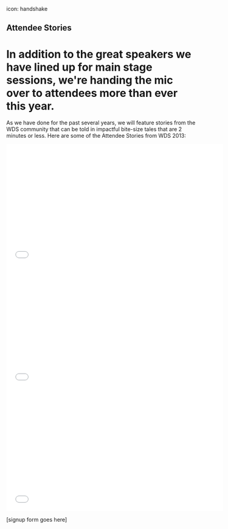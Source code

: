 icon: handshake

## Attendee Stories

# In addition to the great speakers we have lined up for main stage sessions, we're handing the mic over to attendees more than ever this year. 

<div class="zig-zags_blue"></div>

As we have done for the past several years, we will feature stories from the WDS community that can be told in impactful bite-size tales that are 2 minutes or less. Here are some of the Attendee Stories from WDS 2013:

<div class="line-canvas"></div>

<iframe src="//player.vimeo.com/video/70277491?title=0&amp;byline=0&amp;portrait=0&amp;color=adbf27" width="570" height="321" frameborder="0" webkitallowfullscreen mozallowfullscreen allowfullscreen></iframe>

<div class="line-canvas"></div>

<iframe src="//player.vimeo.com/video/70277492?title=0&amp;byline=0&amp;portrait=0&amp;color=adbf27" width="570" height="321" frameborder="0" webkitallowfullscreen mozallowfullscreen allowfullscreen></iframe>

<div class="line-canvas"></div>

<iframe src="//player.vimeo.com/video/70277493?title=0&amp;byline=0&amp;portrait=0&amp;color=adbf27" width="570" height="321" frameborder="0" webkitallowfullscreen mozallowfullscreen allowfullscreen></iframe>

<div class="line-canvas"></div>

[signup form goes here]
